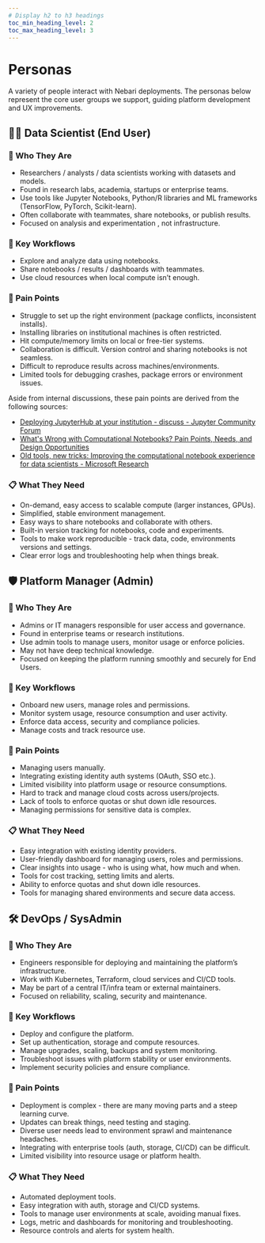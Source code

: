 ```yaml
---
# Display h2 to h3 headings
toc_min_heading_level: 2
toc_max_heading_level: 3
---
```


# Personas

A variety of people interact with Nebari deployments. The personas below represent the core user groups we support, guiding platform development and UX improvements.

## 👩‍💻 Data Scientist (End User)

### 🤔 Who They Are

* Researchers / analysts / data scientists working with datasets and models.  
* Found in research labs, academia, startups or enterprise teams.  
* Use tools like Jupyter Notebooks, Python/R libraries and ML frameworks (TensorFlow, PyTorch, Scikit-learn).  
* Often collaborate with teammates, share notebooks, or publish results.  
* Focused on analysis and experimentation , not infrastructure.

### 🔁 Key Workflows

* Explore and analyze data using notebooks.  
* Share notebooks / results / dashboards with teammates.  
* Use cloud resources when local compute isn’t enough.

### 🤕 Pain Points

* Struggle to set up the right environment (package conflicts, inconsistent installs).  
* Installing libraries on institutional machines is often restricted.   
* Hit compute/memory limits on local or free-tier systems.  
* Collaboration is difficult. Version control and sharing notebooks is not seamless.  
* Difficult to reproduce results across machines/environments.  
* Limited tools for debugging crashes, package errors or environment issues.  
    
Aside from internal discussions, these pain points are derived from the following sources:  
* [Deploying JupyterHub at your institution \- discuss \- Jupyter Community Forum](https://discourse.jupyter.org/t/deploying-jupyterhub-at-your-institution/723)   
* [What's Wrong with Computational Notebooks? Pain Points, Needs, and Design Opportunities](https://austinhenley.com/pubs/Chattopadhyay2020CHI_NotebookPainpoints.pdf)   
* [Old tools, new tricks: Improving the computational notebook experience for data scientists \- Microsoft Research](https://www.microsoft.com/en-us/research/blog/old-tools-new-tricks-improving-the-computational-notebook-experience-for-data-scientists/) 

### 📋 What They Need

* On-demand, easy access to scalable compute (larger instances, GPUs).  
* Simplified, stable environment management.  
* Easy ways to share notebooks and collaborate with others.  
* Built-in version tracking for notebooks, code and experiments.  
* Tools to make work reproducible \- track data, code, environments versions and settings.  
* Clear error logs and troubleshooting help when things break.

## 🛡️ Platform Manager (Admin)

### 🤔 Who They Are

* Admins or IT managers responsible for user access and governance.  
* Found in enterprise teams or research institutions.  
* Use admin tools to manage users, monitor usage or enforce policies.  
* May not have deep technical knowledge.  
* Focused on keeping the platform running smoothly and securely for End Users.

### 🔁 Key Workflows

* Onboard new users, manage roles and permissions.  
* Monitor system usage, resource consumption and user activity.  
* Enforce data access, security and compliance policies.  
* Manage costs and track resource use.

### 🤕 Pain Points

* Managing users manually.  
* Integrating existing identity auth systems (OAuth, SSO etc.).  
* Limited visibility into platform usage or resource consumptions.  
* Hard to track and manage cloud costs across users/projects.  
* Lack of tools to enforce quotas or shut down idle resources.  
* Managing permissions for sensitive data is complex.

### 📋 What They Need

* Easy integration with existing identity providers.  
* User-friendly dashboard for managing users, roles and permissions.  
* Clear insights into usage \- who is using what, how much and when.  
* Tools for cost tracking, setting limits and alerts.  
* Ability to enforce quotas and shut down idle resources.  
* Tools for managing shared environments and secure data access.

## 🛠️ DevOps / SysAdmin

### 🤔 Who They Are

* Engineers responsible for deploying and maintaining the platform’s infrastructure.  
* Work with Kubernetes, Terraform, cloud services and CI/CD tools.  
* May be part of a central IT/infra team or external maintainers.  
* Focused on reliability, scaling, security and maintenance.

### 🔁 Key Workflows

* Deploy and configure the platform.  
* Set up authentication, storage and compute resources.  
* Manage upgrades, scaling, backups and system monitoring.  
* Troubleshoot issues with platform stability or user environments.  
* Implement security policies and ensure compliance.

### 🤕 Pain Points

* Deployment is complex \- there are many moving parts and a steep learning curve.  
* Updates can break things, need testing and staging.  
* Diverse user needs lead to environment sprawl and maintenance headaches.  
* Integrating with enterprise tools (auth, storage, CI/CD) can be difficult.  
* Limited visibility into resource usage or platform health.

### 📋 What They Need

* Automated deployment tools.  
* Easy integration with auth, storage and CI/CD systems.  
* Tools to manage user environments at scale, avoiding manual fixes.  
* Logs, metric and dashboards for monitoring and troubleshooting.  
* Resource controls and alerts for system health.
